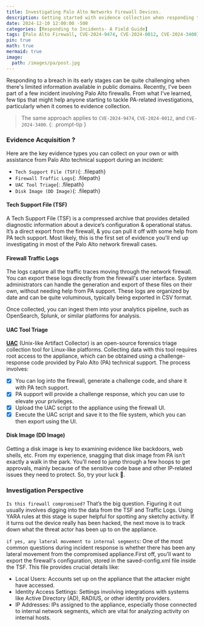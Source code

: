 ```yaml
---
title: Investigating Palo Alto Networks Firewall Devices.
description: Getting started with evidence collection when responding to an incident involving a Palo Alto Firewall.
date: 2024-12-10 12:00:00 -500
categories: [Responding to Incidents- A Field Guide]
tags: [Palo Alto Firewall, CVE-2024-9474, CVE-2024-0012, CVE-2024-3400]
pin: true
math: true
mermaid: true
image:
  path: /images/pa/post.jpg
---
```


Responding to a breach in its early stages can be quite challenging when there's limited information available in public domains. Recently, I've been part of a few incident involving Palo Alto firewalls. From what I've learned, few tips that might help anyone starting to tackle PA-related investigations, particularly when it comes to evidence collection.

> The same approach applies to `CVE-2024-9474`, `CVE-2024-0012`, and `CVE-2024-3400`.
{: .prompt-tip }

### Evidence Acquisition  ?

Here are the key evidence types you can collect on your own or with assistance from Palo Alto technical support during an incident:

- `Tech Support File (TSF)`{: .filepath}
- `Firewall Traffic Logs`{: .filepath}
- `UAC Tool Triage`{: .filepath}
- `Disk Image (DD Image)`{: .filepath}

#### Tech Support File (TSF)

A Tech Support File (TSF) is a compressed archive that provides detailed diagnostic information about a device’s configuration & operational status.  It’s a direct export from the firewall, & you can pull it off with some help from PA tech support. Most likely, this is the first set of evidence you'll end up investigating in most of the Palo Alto network firewall cases.

#### Firewall Traffic Logs

The logs capture all the traffic traces moving through the network firewall. You can export these logs directly from the firewall's user interface. System administrators can handle the generation and export of these files on their own, without needing help from PA support. These logs are organized by date and can be quite voluminous, typically being exported in CSV format.

 Once collected, you can ingest them into your analytics pipeline, such as OpenSearch, Splunk, or similar platforms for analysis.

#### UAC Tool Triage 

[**UAC**](https://github.com/tclahr/uac) (Unix-like Artifact Collector)  is an open-source forensics triage collection tool for Linux-like platforms. Collecting data with this tool requires root access to the appliance, which can be obtained using a challenge-response code provided by Palo Alto (PA) technical support. The process involves:

- [x] You can log into the firewall, generate a challenge code, and share it with PA tech support.
- [x] PA support will provide a challenge response, which you can use to elevate your privileges.
- [x] Upload the UAC script to the appliance using the firewall UI.
- [x] Execute the UAC script and save it to the file system, which you can then export using the UI.

#### Disk Image (DD Image)

Getting a disk image is key to examining evidence like backdoors, web shells, etc. From my experience, snagging that disk image from PA isn’t exactly a walk in the park. You’ll need to jump through a few hoops to get approvals, mainly because of the sensitive code base and other IP-related issues they need to protect. So, try your luck 🤞.

### Investigation Perspective

`Is this firewall compromised?` That’s the big question. Figuring it out usually involves digging into the data from the TSF and Traffic Logs. Using YARA rules at this stage is super helpful for spotting any sketchy activity. If it turns out the device really has been hacked, the next move is to track down what the threat actor has been up to on the appliance.

`if yes, any lateral movement to internal segments`: One of the most common questions during incident response is whether there has been any lateral movement from the compromised appliance.First off, you'll want to export the firewall's configuration, stored in the saved-config.xml file inside the TSF. This file provides crucial details like:

- Local Users: Accounts set up on the appliance that the attacker might have accessed.
- Identity Access Settings: Settings involving integrations with systems like Active Directory (AD), RADIUS, or other identity providers.
- IP Addresses: IPs assigned to the appliance, especially those connected to internal network segments, which are vital for analyzing activity on internal hosts.